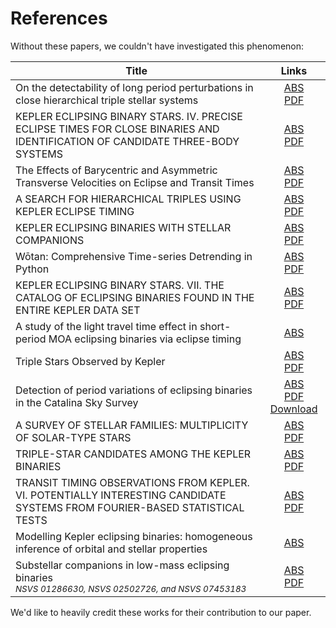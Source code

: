 # References

Without these papers, we couldn't have investigated this phenomenon:

| Title                                                                                                                                                |                                                                                   Links                                                                                   |
|------------------------------------------------------------------------------------------------------------------------------------------------------|:-------------------------------------------------------------------------------------------------------------------------------------------------------------------------:|
| On the detectability of long period perturbations in close hierarchical triple stellar systems                                                       |             [ABS](https://www.aanda.org/articles/aa/abs/2003/06/aah4008/aah4008.html) <br/> [PDF](https://www.aanda.org/articles/aa/pdf/2003/06/aah4008.pdf)              |
| KEPLER ECLIPSING BINARY STARS. IV. PRECISE ECLIPSE TIMES FOR CLOSE BINARIES AND IDENTIFICATION OF CANDIDATE THREE-BODY SYSTEMS                       |             [ABS](https://iopscience.iop.org/article/10.1088/0004-6256/147/2/45)<br/>[PDF](https://iopscience.iop.org/article/10.1088/0004-6256/147/2/45/pdf)             |
| The Effects of Barycentric and Asymmetric Transverse Velocities on Eclipse and Transit Times                                                         |              [ABS](https://iopscience.iop.org/article/10.3847/1538-4357/aaa3ea) <br/> [PDF](https://iopscience.iop.org/article/10.3847/1538-4357/aaa3ea/pdf)              |
| A SEARCH FOR HIERARCHICAL TRIPLES USING KEPLER ECLIPSE TIMING                                                                                        |           [ABS](https://iopscience.iop.org/article/10.1088/0004-6256/143/6/137) <br/> [PDF](https://iopscience.iop.org/article/10.1088/0004-6256/143/6/137/pdf)           |
| KEPLER ECLIPSING BINARIES WITH STELLAR COMPANIONS                                                                                                    |           [ABS](https://iopscience.iop.org/article/10.1088/0004-6256/150/6/178) <br/> [PDF](https://iopscience.iop.org/article/10.1088/0004-6256/150/6/178/pdf)           |
| Wōtan: Comprehensive Time-series Detrending in Python                                                                                                |              [ABS](https://iopscience.iop.org/article/10.3847/1538-3881/ab3984) <br/> [PDF](https://iopscience.iop.org/article/10.3847/1538-3881/ab3984/pdf)              |
| KEPLER ECLIPSING BINARY STARS. VII. THE CATALOG OF ECLIPSING BINARIES FOUND IN THE ENTIRE KEPLER DATA SET                                            |            [ABS](https://iopscience.iop.org/article/10.3847/0004-6256/151/3/68) <br/> [PDF](https://iopscience.iop.org/article/10.3847/0004-6256/151/3/68/pdf)            |
| A study of the light travel time effect in short-period MOA eclipsing binaries via eclipse timing                                                    |                                                     [ABS](https://academic.oup.com/mnras/article/480/4/4557/5078965)                                                      |
| Triple Stars Observed by Kepler                                                                                                                      |                                         [ABS](https://arxiv.org/abs/1503.07295) <br/> [PDF](https://arxiv.org/pdf/1503.07295.pdf)                                         |
| Detection of period variations of eclipsing binaries in the Catalina Sky Survey                                                                      | [ABS](https://academic.oup.com/mnras/article-abstract/503/2/2979/6164859) <br/> [PDF Download](https://authors.library.caltech.edu/records/t325f-vze13/files/stab646.pdf) |
| A SURVEY OF STELLAR FAMILIES: MULTIPLICITY OF SOLAR-TYPE STARS                                                                                       |             [ABS](https://iopscience.iop.org/article/10.1088/0067-0049/190/1/1) <br/> [PDF](https://iopscience.iop.org/article/10.1088/0067-0049/190/1/1/pdf)             |
| TRIPLE-STAR CANDIDATES AMONG THE KEPLER BINARIES                                                                                                     |            [ABS](https://iopscience.iop.org/article/10.1088/0004-637X/768/1/33) <br/> [PDF](https://iopscience.iop.org/article/10.1088/0004-637X/768/1/33/pdf)            |
| TRANSIT TIMING OBSERVATIONS FROM KEPLER. VI. POTENTIALLY INTERESTING CANDIDATE SYSTEMS FROM FOURIER-BASED STATISTICAL TESTS                          |           [ABS](https://iopscience.iop.org/article/10.1088/0004-637X/756/2/186) <br/> [PDF](https://iopscience.iop.org/article/10.1088/0004-637X/756/2/186/pdf)           |
| Modelling Kepler eclipsing binaries: homogeneous inference of orbital and stellar properties                                                         |                                                     [ABS](https://academic.oup.com/mnras/article/489/2/1644/5543223)                                                      |
| Substellar companions in low-mass eclipsing binaries<br/><span style="font-size: 10pt"><i>NSVS 01286630, NSVS 02502726, and NSVS 07453183</i></span> |         [ABS](https://www.aanda.org/articles/aa/abs/2016/03/aa27941-15/aa27941-15.html) <br/> [PDF](https://www.aanda.org/articles/aa/pdf/2016/03/aa27941-15.pdf)         |

We'd like to heavily credit these works for their contribution to our paper.